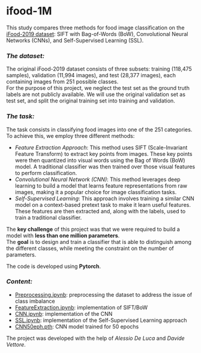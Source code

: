 # ifood-1M
 
This study compares three methods for food image classification on the [iFood-2019 dataset]([https://www.aicrowd.com/challenges/mapping-challenge](https://www.kaggle.com/c/ifood-2019-fgvc6/overview)): SIFT with Bag-of-Words (BoW), Convolutional Neural Networks (CNNs), and Self-Supervised Learning (SSL).

### _The dataset:_
The original iFood-2019 dataset consists of three subsets: training (118,475 samples), validation (11,994 images), and test (28,377 images), each containing images from 251 possible classes.  
For the purpose of this project, we neglect the test set as the ground truth labels are not publicly available. We will use the original validation set as test set, and split the original training set into training and validation.  

### _The task:_
The task consists in classifying food images into one of the 251 categories. To achieve this, we employ three different methods:  
-  _Feature Extraction Approach_: This method uses SIFT (Scale-Invariant Feature Transform) to extract key points
from images. These key points were then quantized into visual words using the Bag of Words (BoW) model. A traditional classifier was then trained over those visual features to perform classification.  
-  _Convolutional Neural Network (CNN)_: This method leverages deep learning to build a model that learns feature representations from raw images, making it a popular choice
for image classification tasks.  
-  _Self-Supervised Learning_: This approach involves training a similar CNN model on a context-based pretext task
to make it learn useful features. These features are then extracted and, along with the labels, used to train a traditional classifier.  

The **key challenge** of this project was that we were required to build a model with **less than one million parameters**.  
The **goal** is to design and train a classifier that is able to distinguish among the different classes, while meeting the constraint on the number of parameters.

The code is developed using **Pytorch**.

### _Content:_  
- [Preprocessing.ipynb](https://github.com/MomiQB/ifood-1M/blob/main/Preprocessing.ipynb): preprocessing the dataset to address the issue of class imbalance
- [FeatureExtraction.ipynb](https://github.com/MomiQB/ifood-1M/blob/main/FeatureExtraction.ipynb): implementation of SIFT/BoW
- [CNN.ipynb](https://github.com/MomiQB/ifood-1M/blob/main/CNN.ipynb): implementation of the CNN
- [SSL.ipynb](https://github.com/MomiQB/ifood-1M/blob/main/SSL.ipynb): implementation of the Self-Supervised Learning approach
- [CNN50eph.pth](https://github.com/MomiQB/ifood-1M/blob/main/CNN50eph.pth): CNN model trained for 50 epochs

The project was developed with the help of _Alessio De Luca_ and _Davide Vettore_.
